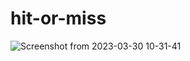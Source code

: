 # hit-or-miss
![Screenshot from 2023-03-30 10-31-41](https://user-images.githubusercontent.com/17514555/228778919-c5573eb7-3f4b-495a-9a54-c00f9b27b946.png)
